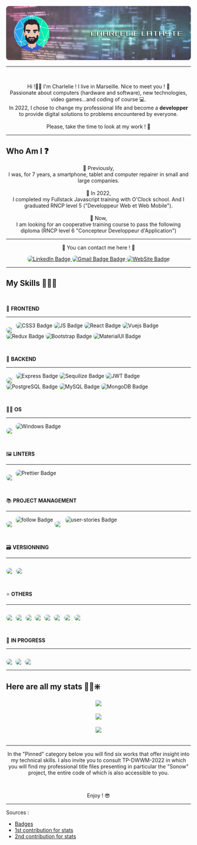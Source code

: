 <div align="center"><img style="border-radius: 8px;" src='./GitHub.png'></div>

<hr>

<br>

<p align="center">
Hi !👋🏼 I'm Charlelie ! I live in Marseille. Nice to meet you ! 🤝 <br>
Passionate about computers (hardware and software), new technologies, video games...and coding of course 💻.
<br>
In 2022, I chose to change my professional life and become a <strong>developper</strong> to provide digital solutions to problems encountered by everyone.<br>
<br>
Please, take the time to look at my work ! 🙏
</p>

<hr>

## Who Am I ❓

<p align="center">
👴 Previously,<br> I was, for 7 years, a smartphone, tablet and computer repairer in small and large companies.<br><br>
👶 In 2022,<br> I completed my Fullstack Javascript training with O'Clock school. And I graduated RNCP level 5 ("Developpeur Web et Web Mobile").<br><br>
👦 Now,<br> 
I am looking for an cooperative training course to pass the following diploma (RNCP level 6 "Concepteur Developpeur d'Application")
</p>

<hr>

<p align="center">
📡 You can contact me here ! 📡
</p>

<div id="badges" align="center">
  <a href="https://www.linkedin.com/in/charlelie-lataste-b28860108/" target="_blank">
    <img style="border-radius: 8px;" src="https://img.shields.io/badge/LinkedIn-blue?style=for-the-badge&logo=linkedin&logoColor=white" alt="LinkedIn Badge"/>
  </a>
  <a href="mailto:latastecharlelie@gmail.com" target="_blank">
      <img style="border-radius: 8px;" src="https://img.shields.io/badge/Gmail-red?style=for-the-badge&logo=gmail&logoColor=white" alt="Gmail Badge Badge"/>
  </a>
  <a href="https://charlelielataste.github.io/Portfolio/" target="_blank">
    <img style="border-radius: 8px;" src="https://img.shields.io/badge/Portfolio-yellow?style=for-the-badge&logo=googlechrome&logoColor=white" alt="WebSite Badge"/>
  </a>
</div>

<hr>

## My Skills 👨🏻‍💻

<br>

🎨 **FRONTEND**

<hr>

<img style="border-radius: 8px; font-size: 1px" src="https://img.shields.io/badge/HTML5-E34F26?style=for-the-badge&logo=html5&logoColor=white" alt="HTML5 Badge"/> <img style="border-radius: 8px;" src="https://img.shields.io/badge/CSS3-1572B6?style=for-the-badge&logo=css3&logoColor=white" alt="CSS3 Badge"/> <img style="border-radius: 8px;" src="https://img.shields.io/badge/JavaScript-F7DF1E?style=for-the-badge&logo=javascript&logoColor=black" alt="JS Badge"/> <img style="border-radius: 8px;" src="https://img.shields.io/badge/React-20232A?style=for-the-badge&logo=react&logoColor=61DAFB" alt="React Badge"/> <img style="border-radius: 8px;" src="https://img.shields.io/badge/Vue.js-35495E?style=for-the-badge&logo=vue.js&logoColor=4FC08D" alt="Vuejs Badge"/> <img style="border-radius: 8px;" src="https://img.shields.io/badge/Redux-593D88?style=for-the-badge&logo=redux&logoColor=white" alt="Redux Badge"/> <img style="border-radius: 8px;" src="https://img.shields.io/badge/Bootstrap-563D7C?style=for-the-badge&logo=bootstrap&logoColor=white" alt="Bootstrap Badge"/> <img style="border-radius: 8px;" src="https://img.shields.io/badge/Material--UI-0081CB?style=for-the-badge&logo=material-ui&logoColor=white" alt="MaterialUI Badge"/>

<br>

💾 **BACKEND**

<hr>

<img style="border-radius: 8px; font-size: 1px" src="https://img.shields.io/badge/Node.js-43853D?style=for-the-badge&logo=node.js&logoColor=white" alt="Nodejs Badge"/> <img style="border-radius: 8px;" src="https://img.shields.io/badge/Express.js-404D59?style=for-the-badge" alt="Express Badge"/> <img style="border-radius: 8px;" src="https://img.shields.io/badge/sequelize-323330?style=for-the-badge&logo=sequelize&logoColor=blue" alt="Sequilize Badge"/> <img style="border-radius: 8px;" src="https://img.shields.io/badge/json%20web%20tokens-323330?style=for-the-badge&logo=json-web-tokens&logoColor=pink" alt="JWT Badge"/> <img style="border-radius: 8px;" src="https://img.shields.io/badge/PostgreSQL-316192?style=for-the-badge&logo=postgresql&logoColor=white" alt="PostgreSQL Badge"/> <img style="border-radius: 8px;" src="https://img.shields.io/badge/MySQL-00000F?style=for-the-badge&logo=mysql&logoColor=white" alt="MySQL Badge"/> <img style="border-radius: 8px;" src="https://img.shields.io/badge/MongoDB-4EA94B?style=for-the-badge&logo=mongodb&logoColor=white" alt="MongoDB Badge"/> 

<br>

👨‍💻 **OS**

<hr>

<img style="border-radius: 8px; font-size: 1px" src="https://img.shields.io/badge/Linux-FCC624?style=for-the-badge&logo=linux&logoColor=black" alt="Linux Badge"/> <img style="border-radius: 8px;" src="https://img.shields.io/badge/Windows-0078D6?style=for-the-badge&logo=windows&logoColor=white" alt="Windows Badge"/>

<br>

🖼 **LINTERS**

<hr>

<img style="border-radius: 8px; font-size: 1px" src="https://img.shields.io/badge/eslint-3A33D1?style=for-the-badge&logo=eslint&logoColor=white" alt="ESlint Badge"/> <img style="border-radius: 8px;" src="https://img.shields.io/badge/prettier-1A2C34?style=for-the-badge&logo=prettier&logoColor=F7BA3E" alt="Prettier Badge"/>

<br>

📚 **PROJECT MANAGEMENT**

<hr>

<img style="border-radius: 8px; font-size: 1px" src="https://img.shields.io/badge/drafting%20specifications-green?style=for-the-badge&logo=none&logoColor=white" alt="specs Badge"/> <img style="border-radius: 8px;" src="https://img.shields.io/badge/technical-monitoring-blue?style=for-the-badge&logo=none&logoColor=white" alt="follow Badge"/> <img style="border-radius: 8px; font-size: 1px" src="https://img.shields.io/badge/wireframes-purple?style=for-the-badge&logo=none&logoColor=white" alt="Wireframes Badge"/> <img style="border-radius: 8px;" src="https://img.shields.io/badge/user-stories-red?style=for-the-badge&logo=none&logoColor=white" alt="user-stories Badge"/>

<br>

🗃 **VERSIONNING**

<hr>

<img style="border-radius: 8px; font-size: 1px" src="https://img.shields.io/badge/GitHub-100000?style=for-the-badge&logo=github&logoColor=white" alt="GitHub Badge"/> <img style="border-radius: 8px; font-size: 1px" src="https://img.shields.io/badge/GIT-E44C30?style=for-the-badge&logo=git&logoColor=white" alt="Git Badge"/>  

<br>

⭐ **OTHERS**

<hr>

<img style="border-radius: 8px; font-size: 1px" src="https://img.shields.io/badge/Slack-4A154B?style=for-the-badge&logo=slack&logoColor=white" alt="Slack Badge"/> <img style="border-radius: 8px; font-size: 1px" src="https://img.shields.io/badge/Discord-7289DA?style=for-the-badge&logo=discord&logoColor=white" alt="Discord Badge"/> <img style="border-radius: 8px; font-size: 1px" src="https://img.shields.io/badge/Wix-000?style=for-the-badge&logo=wix&logoColor=white" alt="Wix Badge"/> <img style="border-radius: 8px; font-size: 1px" src="https://img.shields.io/badge/Figma-F24E1E?style=for-the-badge&logo=figma&logoColor=white" alt="Figma Badge"/> <img style="border-radius: 8px; font-size: 1px" src="https://img.shields.io/badge/Trello-0052CC?style=for-the-badge&logo=trello&logoColor=white" alt="Trello Badge"/> <img style="border-radius: 8px; font-size: 1px" src="https://img.shields.io/badge/Raspberry%20Pi-A22846?style=for-the-badge&logo=Raspberry%20Pi&logoColor=white" alt="Raspberry Badge"/> <img style="border-radius: 8px; font-size: 1px" src="https://aleen42.github.io/badges/src/photoshop.svg" alt="Photoshop Badge"/> <img style="border-radius: 8px; font-size: 1px" src="https://img.shields.io/badge/VSCode-1f425f.svg" alt="Vscode Badge"/>

<br>

🔋 **IN PROGRESS**

<hr>

<img style="border-radius: 8px; font-size: 1px" src="https://img.shields.io/badge/Java-ED8B00?style=for-the-badge&logo=openjdk&logoColor=white" alt="Java Badge"/> <img style="border-radius: 8px; font-size: 1px" src="https://img.shields.io/badge/PHP-777BB4?style=for-the-badge&logo=php&logoColor=white" alt="PHP Badge"/> <img style="border-radius: 8px; font-size: 1px" src="https://img.shields.io/badge/Kotlin-0095D5?&style=for-the-badge&logo=kotlin&logoColor=white" alt="Kotlin Badge"/> 


<hr>

## Here are all my stats 🔬🧪❇️

<div align="center"><img src='https://streak-stats.demolab.com?user=Charlelielataste&theme=cobalt&border_radius=20&background=0A2932'></div>

<br>
<div align="center"><img src='https://github-readme-stats.vercel.app/api?username=Charlelielataste&show_icons=true&theme=cobalt&border_radius=20&bg_color=0A2932'></div>

<br>
<div align="center"><img src='https://github-readme-stats.vercel.app/api/top-langs/?username=Charlelielataste&layout=compact&theme=cobalt&border_radius=20&bg_color=0A2932'></div>

<br>
<hr>
<p align="center">
In the "Pinned" category below you will find six works that offer insight into my technical skills. I also invite you to consult TP-DWWM-2022 in which you will find my professional title files presenting in particular the "Sonow" project, the entire code of which is also accessible to you.
</p><br>
<p align="center">
Enjoy ! 😎
</p>

<hr>
Sources :

* [Badges](https://shields.io/category/build)
* [1st contribution for stats](https://github.com/DenverCoder1/github-readme-streak-stats)
* [2nd contribution for stats](https://github.com/anuraghazra/github-readme-stats#github-stats-card)

